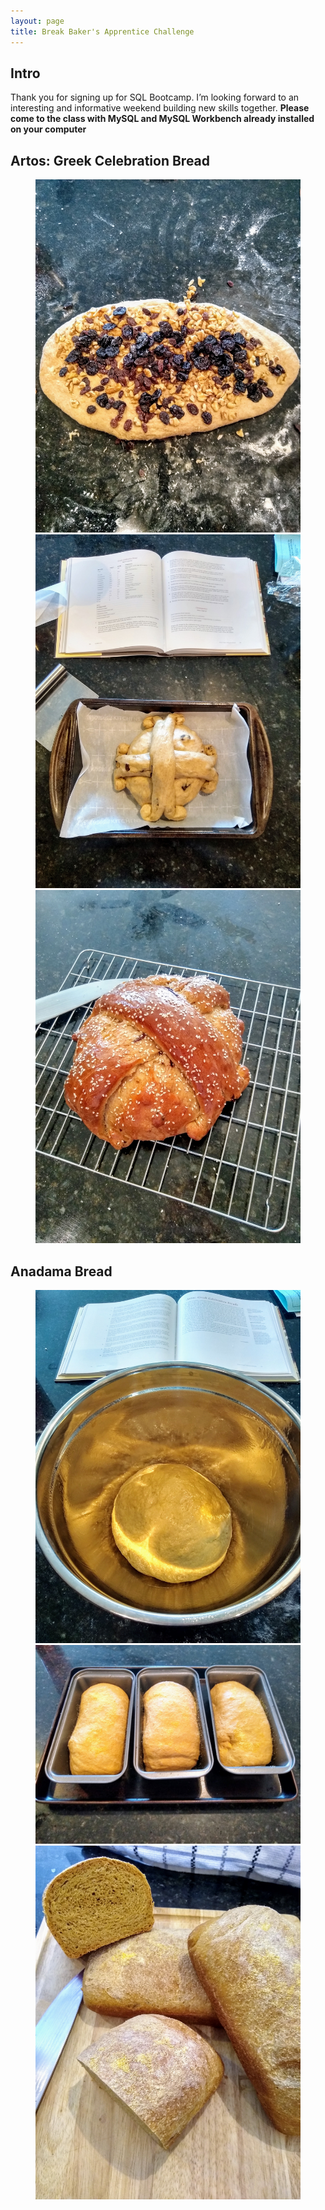 ```yaml
---
layout: page
title: Break Baker's Apprentice Challenge
---
```


## Intro
Thank you for signing up for SQL Bootcamp. I’m looking forward to an interesting and informative weekend building new skills together.  **Please come to the class with MySQL and MySQL Workbench already installed on your computer**

## Artos:  Greek Celebration Bread

<figure class="third">
  <a href="/images/pages/bba_challenge/artos1.jpg"><img src="/images/pages/bba_challenge/artos1.jpg" alt="Artos bread"></a>
  <a href="/images/pages/bba_challenge/artos2.jpg"><img src="/images/pages/bba_challenge/artos2.jpg" alt="Artos bread"></a>
  <a href="/images/pages/bba_challenge/artos3.jpg"><img src="/images/pages/bba_challenge/artos3.jpg" alt="Artos bread"></a>
</figure>


## Anadama Bread

<figure class="third">
  <a href="/images/pages/bba_challenge/anadama1.jpg"><img src="/images/pages/bba_challenge/anadama1.jpg" alt="Anadama bread"></a>
  <a href="/images/pages/bba_challenge/anadama2.jpg"><img src="/images/pages/bba_challenge/anadama2.jpg" alt="Anadama bread"></a>
  <a href="/images/pages/bba_challenge/anadama3.jpg"><img src="/images/pages/bba_challenge/anadama3.jpg" alt="Anadama bread"></a>
</figure>


